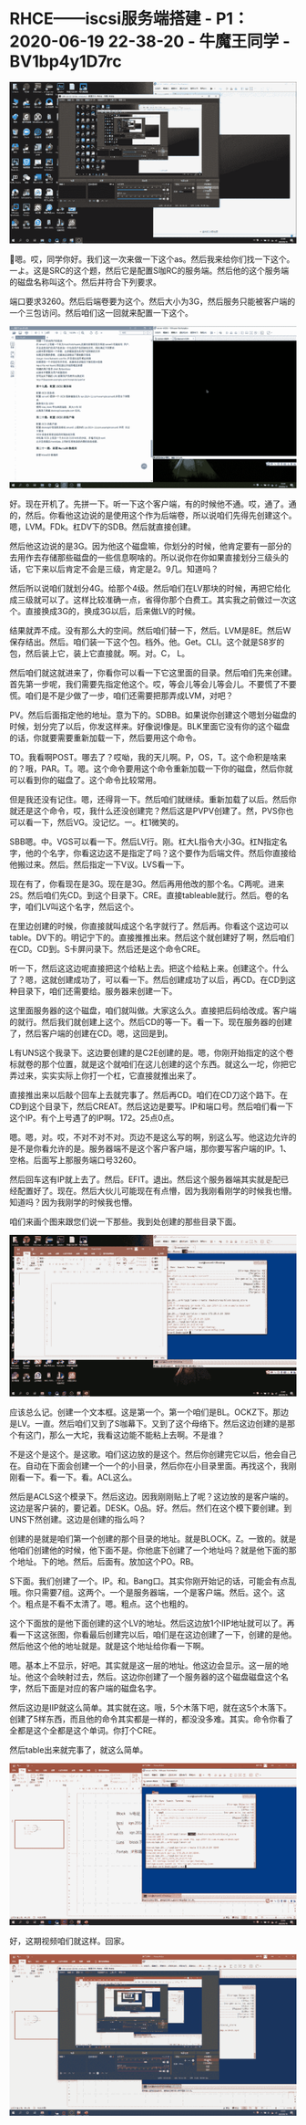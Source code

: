 # RHCE——iscsi服务端搭建 - P1：2020-06-19 22-38-20 - 牛魔王同学 - BV1bp4y1D7rc

![](img/93306713f8c78b34b19382fba985c91c_0.png)

🤧嗯。哎，同学你好。我们这一次来做一下这个as。然后我来给你们找一下这个。一よ。这是SRC的这个题，然后它是配置S咖RC的服务端。然后他的这个服务端的磁盘名称叫这个。然后并符合下列要求。

端口要求3260。然后后端卷要为这个。然后大小为3G，然后服务只能被客户端的一个三包访问。然后咱们这一回就来配置一下这个。



![](img/93306713f8c78b34b19382fba985c91c_2.png)

好。现在开机了。先拼一下。听一下这个客户端，有的时候他不通。哎，通了。通的，然后。你看他这边说的是使用这个作为后端卷，所以说咱们先得先创建这个。嗯，LVM。FDk。杠DV下的SDB。然后就直接创建。

然后他这边说的是3G。因为他这个磁盘嘛，你划分的时候，他肯定要有一部分的去用作去存储那些磁盘的一些信息啊啥的。所以说你在你如果直接划分三级头的话，它下来以后肯定不会是三级，肯定是2。9几。知道吗？

然后所以说咱们就划分4G。给那个4级。然后咱们在LV那块的时候，再把它给化成三级就可以了。这样比较准确一点，省得你那个白费工。其实我之前做过一次这个。直接换成3G的，换成3G以后，后来做LV的时候。

结果就弄不成。没有那么大的空间。然后咱们替一下，然后。LVM是8E。然后W保存结出。然后。咱们装一下这个包。档外。他。Get。CLI。这个就是S8岁的包，然后装上它，装上它直接就。啊。对。C， L。

然后咱们就这就进来了，你看你可以看一下它这里面的目录。然后咱们先来创建。首先第一步呢，我们需要先指定他这个。哎，等会儿等会儿等会儿。不要慌了不要慌。咱们是不是少做了一步，咱们还需要把那弄成LVM，对吧？

PV。然后后面指定他的地址。意为下的。SDBB。如果说你创建这个嗯划分磁盘的时候，划分完了以后，你发这样来。好像说I像是。BLK里面它没有你的这个磁盘的话，你就要需要重新加载一下，然后要用这个命令。

TO。我看啊POST。哪去了？哎呦，我的天儿啊。P，OS，T。这个命积是啥来的？哦，PAR。T。嗯。这个命令要用这个命令重新加载一下你的磁盘，然后你就可以看到你的磁盘了。这个命令比较常用。

但是我还没有记住。嗯，还得背一下。然后咱们就继续。重新加载了以后。然后你就还是这个命令，哎，我什么还没创建完？然后这是PVPV创建了。然，PVS你也可以看一下，然后VG。没记忆。一。杠1微笑的。

SBB嗯。中。VGS可以看一下。然后LV行。刚。杠大L指令大小3G。杠N指定名字，他的个名字，你看这边这不是指定了吗？这个要作为后端文件。然后你直接给他搬过来。然后。然后指定一下V议。LVS看一下。

现在有了，你看现在是3G。现在是3G。然后再用他改的那个名。C两呢。进来2S。然后咱们先CD。到这个目录下。CRE。直接tableable就行。然后。卷的名字，咱们LV叫这个名字，然后这个。

在里边创建的时候，你直接就叫成这个名字就行了。然后再。你看这个这边可以table。DV下的。明记宁下的。直接推推出来。然后这个就创建好了啊，然后咱们在CD。CD到。S卡屏问录下。然后还是这个命令CRE。

听一下，然后这这边呢直接把这个给粘上去。把这个给粘上来。创建这个。什么了？嗯，这就创建成功了，可以看一下。然后创建成功了以后，再CD。在CD到这种目录下，咱们还需要给。服务器来创建一下。

这里面服务器的这个磁盘，咱们就叫做。大家这么久。直接把后码给改成。客户端的就行。然后我们就创建上这个。然后CD的等一下。看一下。现在服务器的创建了，然后客户端的创建在CD。嗯，这回是到。

L有UNS这个我录下。这边要创建的是C2E创建的是。嗯，你刚开始指定的这个卷标就卷的那个位置，就是这个就咱们在这儿创建的这个东西。就这么一坨，你把它弄过来，实实实际上你打一个杠，它直接就推出来了。

直接推出来以后敲个回车上去就完事了。然后再CD。咱们在CD刀这个路下。在CD到这个目录下，然后CREAT。然后这边是要写。IP和端口号。然后咱们看一下这个IP。有个上号遇了的IP啊。172。25点0点。

嗯。嗯，对。哎，不对不对不对。页边不是这么写的啊，别这么写。他这边允许的是不是你看允许的是。服务器端不是这个客户客户端，那你要写客户端的IP。1、空格。后面写上那服务端口号3260。

然后回车这有IP就上去了。然后。EFIT。退出。然后这个服务器端其实就是配已经配置好了。现在。然后大伙儿可能现在有点懵，因为我刚看刚学的时候我也懵。知道吗？因为我刚学的时候我也懵。

咱们来画个图来跟您们说一下那些。我到处创建的那些目录下面。

![](img/93306713f8c78b34b19382fba985c91c_4.png)

应该总么记。创建一个文本框。这是第一个。第一个咱们是BL。OCKZ下。那边是LV。一直。然后咱们又到了S咖幕下。又到了这个母络下。然后这边创建的是那个有这门，那么一大坨，我看这边能不能粘上去啊。不是谁？

不是这个是这个。是这歌。咱们这边放的是这个。然后你创建完它以后，他会自己在。自动在下面会创建一个一个的小目录，然后你在小目录里面。再找这个，我刚刚看一下。看一下。看。ACL这么。

然后是ACLS这个模录下。然后这边。因我刚刚贴上了呢？这边放的是客户端的。这边是客户装的，要记着。DESK。O品。好。然后。然们在这个模下要创建。到UNS下然创建。这边是创建的指么吗？

创建的是就是咱们第一个创建的那个目录的地址。就是BLOCK。Z。一致的。就是他咱们创建他的时候，他下面不是。你他底下创建了一个地址吗？就是他下面的那个地址。下的地。然后。后面有。放加这个PO。RB。

S下面。我们创建了一个。IP。和。Bang口。其实你刚开始记的话，可能会有点乱哦。你只需要7组。这两个。一个是服务器端，一个是客户端。然后。这个。这个。粗点是不看不太清了。嗯。粗点。这个也粗的。

这个下面放的是他下面创建的这个LV的地址。然后这边放1个IIP地址就可以了。再看一下这这张图，你看最后创建完以后，咱们是在这边创建了一下，创建的是他。然后他这个他的地址就是。就是这个地址给你看一下啊。

嗯。基本上不显示，好吧。其实就是这一层的地址。他这边会显示。这一层的地址。他这个会映射过去，然后。这边你创建了一个服务器的这个磁盘磁盘这个名字，然后下面是对应的客户端的磁盘名字。

然后这边是IIP就这么简单。其实就在这。哦，5个木落下吧，就在这5个木落下。创建了5样东西，而且他的命令其实都是一样的，都没没多难。其实。命令你看了全都是这个全都是这个单词。你打个CRE。

然后table出来就完事了，就这么简单。

![](img/93306713f8c78b34b19382fba985c91c_6.png)

好，这期视频咱们就这样。回家。

![](img/93306713f8c78b34b19382fba985c91c_8.png)